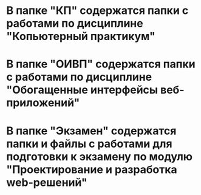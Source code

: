 # В папке "КП" содержатся папки с работами по дисциплине "Копьютерный практикум"

# В папке "ОИВП" содержатся папки с работами по дисциплине "Обогащенные интерфейсы веб-приложений"

# В папке "Экзамен" содержатся папки и файлы с работами для подготовки к экзамену по модулю "Проектирование и разработка web-решений"
